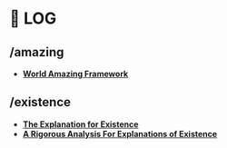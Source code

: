 # 💩 LOG

## /amazing
- [**World Amazing Framework**](https://github.com/worldamazing/plan)

## /existence
- [**The Explanation for Existence**](docs/existence.md)
- [**A Rigorous Analysis For Explanations of Existence**](docs/existence-claims-analysis.md)

<!--
## /human
- [**The Stress Response System and Human Chin**](docs/stress.md)
-->
